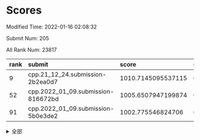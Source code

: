 # Scores

Modified Time: 2022-01-16 02:08:32

Submit Num: 205

All Rank Num: 23817

| rank |               submit               |       score        |       sigma        | pk_num |
| :--- | :--------------------------------- | :----------------- | :----------------- | :----- |
| 9    | cpp.21_12_24.submission-2b2ea0d7   | 1010.7145095537115 | 0.7771815479803909 | 468    |
| 52   | cpp.2022_01_09.submission-816672bd | 1005.6507947199874 | 0.7151887113569136 | 459    |
| 91   | cpp.2022_01_09.submission-5b0e3de2 | 1002.775546824706  | 0.7152783994075067 | 461    |


<details>
<summary>全部</summary>

| rank |                 submit                 |       score        |       sigma        | pk_num |
| :--- | :------------------------------------- | :----------------- | :----------------- | :----- |
| 1    | gobigger.level_3.submission_level_3_9  | 1011.6393690476807 | 0.7824910957155975 | 468    |
| 2    | gobigger.level_3.submission_level_3_25 | 1011.5185282459981 | 0.796447370495326  | 464    |
| 3    | gobigger.level_3.submission_level_3_41 | 1011.4226980097584 | 0.7715677944200526 | 458    |
| 4    | gobigger.level_3.submission_level_3_38 | 1011.0992562998052 | 0.7551488529444341 | 463    |
| 5    | gobigger.level_3.submission_level_3_31 | 1011.0715473262743 | 0.7538317849061519 | 467    |
| 6    | gobigger.level_3.submission_level_3_16 | 1011.0533917897455 | 0.7541741918582986 | 463    |
| 7    | gobigger.level_3.submission_level_3_34 | 1010.912413755081  | 0.7627047236865067 | 464    |
| 8    | gobigger.level_3.submission_level_3_12 | 1010.88238406804   | 0.7759098640365109 | 468    |
| 9    | cpp.21_12_24.submission-2b2ea0d7       | 1010.7145095537115 | 0.7771815479803909 | 468    |
| 10   | gobigger.level_3.submission_level_3_37 | 1010.7117624463839 | 0.7947917901177394 | 453    |
| 11   | gobigger.level_3.submission_level_3_2  | 1010.6959336193829 | 0.7507604966558021 | 471    |
| 12   | gobigger.level_3.submission_level_3_35 | 1010.5624716527033 | 0.7715356546933053 | 464    |
| 13   | gobigger.level_3.submission_level_3_47 | 1010.5217966934769 | 0.772729654484194  | 467    |
| 14   | gobigger.level_3.submission_level_3_43 | 1010.5208711411615 | 0.7567811158279649 | 461    |
| 15   | gobigger.level_3.submission_level_3_10 | 1010.3806816229877 | 0.762400538780141  | 465    |
| 16   | gobigger.level_3.submission_level_3_11 | 1010.3000223535385 | 0.7507620132065393 | 466    |
| 17   | gobigger.level_3.submission_level_3_17 | 1010.2075416511021 | 0.7486442738612866 | 471    |
| 18   | gobigger.level_3.submission_level_3_7  | 1010.1089387512063 | 0.7409842358935692 | 469    |
| 19   | gobigger.level_3.submission_level_3_20 | 1010.0785196591952 | 0.7446425338807636 | 465    |
| 20   | gobigger.level_3.submission_level_3_0  | 1009.9932677959501 | 0.7832501002587652 | 465    |
| 21   | gobigger.level_3.submission_level_3_30 | 1009.9909033221041 | 0.7506174382964922 | 465    |
| 22   | gobigger.level_3.submission_level_3_27 | 1009.9902537227974 | 0.760673203675612  | 468    |
| 23   | gobigger.level_3.submission_level_3_42 | 1009.9184742904121 | 0.7583358208067548 | 465    |
| 24   | gobigger.level_3.submission_level_3_36 | 1009.8887196410743 | 0.7512063477292149 | 464    |
| 25   | gobigger.level_3.submission_level_3_21 | 1009.8429579766225 | 0.7620857374949669 | 464    |
| 26   | gobigger.level_3.submission_level_3_39 | 1009.8376085720943 | 0.74528354386839   | 470    |
| 27   | gobigger.level_3.submission_level_3_6  | 1009.8329881892463 | 0.7508573030420201 | 466    |
| 28   | gobigger.level_3.submission_level_3_26 | 1009.738163496284  | 0.7587667988358322 | 464    |
| 29   | gobigger.level_3.submission_level_3_40 | 1009.7167215370058 | 0.77193052720977   | 461    |
| 30   | gobigger.level_3.submission_level_3_1  | 1009.6610978394781 | 0.7542172619413119 | 466    |
| 31   | gobigger.level_3.submission_level_3_18 | 1009.6535028909481 | 0.7507440472290241 | 471    |
| 32   | gobigger.level_3.submission_level_3_14 | 1009.6515749345318 | 0.7459395007549725 | 463    |
| 33   | gobigger.level_3.submission_level_3_48 | 1009.5024050820765 | 0.7517782496792096 | 465    |
| 34   | gobigger.level_3.submission_level_3_3  | 1009.4590313247052 | 0.766803348543713  | 466    |
| 35   | gobigger.level_3.submission_level_3_32 | 1009.4068071970449 | 0.788820207551413  | 465    |
| 36   | gobigger.level_3.submission_level_3_45 | 1009.386873044464  | 0.734153742273934  | 462    |
| 37   | gobigger.level_3.submission_level_3_13 | 1009.3628979528763 | 0.7597652371707869 | 467    |
| 38   | gobigger.level_3.submission_level_3_24 | 1009.3352984248146 | 0.7461279460751195 | 468    |
| 39   | gobigger.level_3.submission_level_3_33 | 1009.2870866990999 | 0.7642710779913848 | 464    |
| 40   | gobigger.level_3.submission_level_3_15 | 1009.2306960765496 | 0.7509823555638971 | 465    |
| 41   | gobigger.level_3.submission_level_3_5  | 1009.0875500447488 | 0.7556672916922229 | 464    |
| 42   | gobigger.level_3.submission_level_3_44 | 1008.9866449485306 | 0.7517712801758422 | 469    |
| 43   | gobigger.level_3.submission_level_3_46 | 1008.9492846914092 | 0.7475161744130707 | 465    |
| 44   | gobigger.level_3.submission_level_3_29 | 1008.8830819164601 | 0.7467907777590678 | 466    |
| 45   | gobigger.level_3.submission_level_3_8  | 1008.8523608468392 | 0.7750950164925072 | 457    |
| 46   | gobigger.level_3.submission_level_3_49 | 1008.7392509955348 | 0.7496724459468035 | 462    |
| 47   | gobigger.level_3.submission_level_3_23 | 1008.7118642529869 | 0.7612700440116418 | 468    |
| 48   | gobigger.level_3.submission_level_3_19 | 1008.6390435123826 | 0.7612314045828641 | 462    |
| 49   | gobigger.level_3.submission_level_3_4  | 1008.5714833560872 | 0.7339232925369324 | 467    |
| 50   | gobigger.level_3.submission_level_3_28 | 1008.4754629542282 | 0.7522740826666197 | 459    |
| 51   | gobigger.level_3.submission_level_3_22 | 1007.6280023097524 | 0.7422604453016959 | 470    |
| 52   | cpp.2022_01_09.submission-816672bd     | 1005.6507947199874 | 0.7151887113569136 | 459    |
| 53   | gobigger.level_1.submission_level_1_1  | 1005.0765974495116 | 0.7105273684889746 | 466    |
| 54   | gobigger.level_1.submission_level_1_38 | 1004.640371330539  | 0.712442315460306  | 464    |
| 55   | gobigger.level_1.submission_level_1_40 | 1004.454641209201  | 0.7237881821912959 | 470    |
| 56   | gobigger.level_1.submission_level_1_31 | 1004.3992217439944 | 0.7156726730466496 | 466    |
| 57   | gobigger.level_1.submission_level_1_43 | 1004.1830866959888 | 0.7175326189992811 | 469    |
| 58   | gobigger.level_1.submission_level_1_24 | 1003.9523076521567 | 0.7181626004853849 | 464    |
| 59   | gobigger.level_1.submission_level_1_29 | 1003.9298777917687 | 0.7074353190343996 | 466    |
| 60   | gobigger.level_1.submission_level_1_35 | 1003.8650659448468 | 0.708876507929582  | 469    |
| 61   | gobigger.level_1.submission_level_1_48 | 1003.8034536000335 | 0.7176563702423829 | 462    |
| 62   | gobigger.level_1.submission_level_1_4  | 1003.770239092616  | 0.7101442701779035 | 474    |
| 63   | gobigger.level_1.submission_level_1_2  | 1003.7549033980158 | 0.7154097209355211 | 466    |
| 64   | gobigger.level_1.submission_level_1_13 | 1003.7423909423154 | 0.7218107060805289 | 468    |
| 65   | gobigger.level_1.submission_level_1_17 | 1003.6379068175435 | 0.7124149884232814 | 466    |
| 66   | gobigger.level_1.submission_level_1_22 | 1003.5904713538873 | 0.7147413561538764 | 465    |
| 67   | gobigger.level_1.submission_level_1_7  | 1003.5582256542181 | 0.7006199820601551 | 464    |
| 68   | gobigger.level_1.submission_level_1_27 | 1003.5321020919465 | 0.7137884875600431 | 465    |
| 69   | gobigger.level_1.submission_level_1_15 | 1003.5150841096716 | 0.704062396908378  | 467    |
| 70   | gobigger.level_1.submission_level_1_12 | 1003.4978516183621 | 0.7165364764616583 | 465    |
| 71   | gobigger.level_1.submission_level_1_18 | 1003.4471813616894 | 0.7246574061174678 | 463    |
| 72   | gobigger.level_1.submission_level_1_9  | 1003.4068283800276 | 0.7225391359015758 | 472    |
| 73   | gobigger.level_1.submission_level_1_14 | 1003.4020257341125 | 0.7116231117705306 | 462    |
| 74   | gobigger.level_1.submission_level_1_23 | 1003.3350544071789 | 0.7218749713794159 | 470    |
| 75   | gobigger.level_1.submission_level_1_6  | 1003.2808371169374 | 0.7173517963375877 | 466    |
| 76   | gobigger.level_1.submission_level_1_42 | 1003.2136837998456 | 0.718147143670655  | 463    |
| 77   | gobigger.level_1.submission_level_1_16 | 1003.133773948543  | 0.7276748013358375 | 467    |
| 78   | gobigger.level_1.submission_level_1_46 | 1003.1107480636176 | 0.7179207506888533 | 464    |
| 79   | gobigger.level_1.submission_level_1_5  | 1003.1050143939115 | 0.7194918020042109 | 466    |
| 80   | gobigger.level_1.submission_level_1_26 | 1003.0208380818354 | 0.7130779588587632 | 460    |
| 81   | gobigger.level_1.submission_level_1_32 | 1003.0165013793212 | 0.7101189041867237 | 464    |
| 82   | gobigger.level_1.submission_level_1_33 | 1003.009557924972  | 0.7230095118479528 | 465    |
| 83   | gobigger.level_1.submission_level_1_3  | 1002.9713453164745 | 0.7143337878763382 | 463    |
| 84   | gobigger.level_1.submission_level_1_25 | 1002.9374263721343 | 0.736210232108356  | 466    |
| 85   | gobigger.level_1.submission_level_1_41 | 1002.9027339854462 | 0.7113360648150574 | 465    |
| 86   | gobigger.level_1.submission_level_1_21 | 1002.9022702689605 | 0.7121578424098053 | 466    |
| 87   | gobigger.level_1.submission_level_1_37 | 1002.8857952253586 | 0.7078766502719993 | 464    |
| 88   | gobigger.level_1.submission_level_1_49 | 1002.8461934170688 | 0.7201026069872751 | 462    |
| 89   | gobigger.level_1.submission_level_1_28 | 1002.8189965826863 | 0.7176861620614952 | 465    |
| 90   | gobigger.level_1.submission_level_1_20 | 1002.7768426867353 | 0.7064476605592129 | 464    |
| 91   | cpp.2022_01_09.submission-5b0e3de2     | 1002.775546824706  | 0.7152783994075067 | 461    |
| 92   | gobigger.level_1.submission_level_1_30 | 1002.707899234789  | 0.7122015473210691 | 464    |
| 93   | gobigger.level_1.submission_level_1_36 | 1002.7025772476028 | 0.7110674699656675 | 461    |
| 94   | gobigger.level_1.submission_level_1_44 | 1002.6899265908503 | 0.6968028368524024 | 465    |
| 95   | gobigger.level_1.submission_level_1_19 | 1002.6418568644821 | 0.7203139094242328 | 466    |
| 96   | gobigger.level_1.submission_level_1_47 | 1002.5182524660967 | 0.7088322365304291 | 463    |
| 97   | gobigger.level_1.submission_level_1_0  | 1002.2658206041677 | 0.7084943158409627 | 465    |
| 98   | gobigger.level_1.submission_level_1_34 | 1002.2425761270232 | 0.7235937495979802 | 462    |
| 99   | gobigger.level_1.submission_level_1_11 | 1002.1634970467728 | 0.7034768567742595 | 465    |
| 100  | gobigger.level_1.submission_level_1_8  | 1002.0884741420367 | 0.710038469024331  | 459    |
| 101  | gobigger.level_1.submission_level_1_39 | 1002.0423117483617 | 0.722791994161166  | 466    |
| 102  | gobigger.level_1.submission_level_1_10 | 1001.6265787896798 | 0.7129459684192639 | 465    |
| 103  | gobigger.level_1.submission_level_1_45 | 1001.592711551387  | 0.7147783311206429 | 461    |
| 104  | gobigger.random.submission_random_33   | 997.1698885897214  | 0.6983440459423713 | 462    |
| 105  | gobigger.random.submission_random_3    | 997.128420921695   | 0.702194013263083  | 462    |
| 106  | gobigger.random.submission_random_11   | 996.8446098553611  | 0.7054325668026559 | 467    |
| 107  | gobigger.random.submission_random_17   | 996.7599302702115  | 0.7019763743288479 | 464    |
| 108  | gobigger.random.submission_random_8    | 996.7186764747412  | 0.7188144541203887 | 466    |
| 109  | gobigger.random.submission_random_10   | 996.7065024211929  | 0.7147268933758627 | 463    |
| 110  | gobigger.random.submission_random_25   | 996.6500880039767  | 0.7159210643156378 | 462    |
| 111  | gobigger.random.submission_random_41   | 996.5157943522516  | 0.698873728041364  | 465    |
| 112  | gobigger.random.submission_random_32   | 996.5095462563161  | 0.7166177109215283 | 464    |
| 113  | gobigger.random.submission_random_40   | 996.5053935784747  | 0.7086041305479197 | 462    |
| 114  | gobigger.random.submission_random_46   | 996.4945017626351  | 0.704597498006183  | 466    |
| 115  | gobigger.random.submission_random_20   | 996.4694734240422  | 0.701403467274461  | 468    |
| 116  | gobigger.random.submission_random_42   | 996.4203394074685  | 0.7114672844383281 | 465    |
| 117  | gobigger.random.submission_random_48   | 996.2055012477965  | 0.7029385546071371 | 460    |
| 118  | gobigger.random.submission_random_26   | 996.1838687275452  | 0.7063407620680853 | 463    |
| 119  | gobigger.random.submission_random_28   | 996.1018235378432  | 0.7049459512228601 | 462    |
| 120  | gobigger.random.submission_random_0    | 996.0791112931167  | 0.7096467228825835 | 461    |
| 121  | gobigger.random.submission_random_13   | 996.0537815215064  | 0.7052774427151587 | 467    |
| 122  | gobigger.random.submission_random_22   | 996.025397192903   | 0.7056655505635442 | 466    |
| 123  | gobigger.random.submission_random_30   | 996.0132544588998  | 0.7154053836706584 | 466    |
| 124  | gobigger.random.submission_random_19   | 996.0088292253663  | 0.7090824725311076 | 463    |
| 125  | gobigger.random.submission_random_6    | 995.983940956086   | 0.7007543293544174 | 463    |
| 126  | gobigger.random.submission_random_36   | 995.946607510365   | 0.7104394771772279 | 466    |
| 127  | gobigger.random.submission_random_34   | 995.942890568157   | 0.7185494044347744 | 470    |
| 128  | gobigger.random.submission_random_9    | 995.9423241090217  | 0.706042096525441  | 457    |
| 129  | gobigger.random.submission_random_24   | 995.9310830452672  | 0.706992753853601  | 460    |
| 130  | gobigger.random.submission_random_44   | 995.9107631243704  | 0.7158416925200535 | 468    |
| 131  | gobigger.random.submission_random_18   | 995.8745735183433  | 0.702393001243961  | 466    |
| 132  | gobigger.random.submission_random_39   | 995.8414858611874  | 0.7036060087053875 | 460    |
| 133  | gobigger.random.submission_random_2    | 995.7457814990565  | 0.7017237774507293 | 463    |
| 134  | gobigger.random.submission_random_43   | 995.6432756594425  | 0.7160067442307442 | 463    |
| 135  | gobigger.random.submission_random_14   | 995.6095717713062  | 0.705447522759374  | 469    |
| 136  | gobigger.random.submission_random_35   | 995.5735907829073  | 0.7114742984387776 | 467    |
| 137  | gobigger.random.submission_random_7    | 995.5650237037573  | 0.7153889476157629 | 468    |
| 138  | gobigger.random.submission_random_47   | 995.5388013836933  | 0.7122147927073113 | 466    |
| 139  | gobigger.random.submission_random_12   | 995.5188534095103  | 0.7116641335498779 | 465    |
| 140  | gobigger.random.submission_random_15   | 995.5178415631495  | 0.7088713235315314 | 467    |
| 141  | gobigger.random.submission_random_38   | 995.4333854535586  | 0.7121994120730459 | 463    |
| 142  | gobigger.random.submission_random_21   | 995.3529972367388  | 0.7153714996987062 | 463    |
| 143  | gobigger.random.submission_random_49   | 995.2792121172062  | 0.7144247451361183 | 465    |
| 144  | gobigger.random.submission_random_31   | 995.2673311582187  | 0.7016453909470448 | 467    |
| 145  | gobigger.random.submission_random_45   | 995.2666390941635  | 0.7097745765855039 | 462    |
| 146  | gobigger.random.submission_random_5    | 995.2631141898396  | 0.7109457988398322 | 464    |
| 147  | gobigger.random.submission_random_29   | 995.1286451872303  | 0.7073368036295081 | 460    |
| 148  | gobigger.random.submission_random_37   | 995.0896141471272  | 0.7198870244412542 | 460    |
| 149  | gobigger.random.submission_random_1    | 995.0770490837673  | 0.7065943090399089 | 462    |
| 150  | gobigger.level_2.submission_level_2_29 | 995.0355126061975  | 0.7231552697544368 | 463    |
| 151  | gobigger.random.submission_random_16   | 994.9840723478992  | 0.7051072525929326 | 469    |
| 152  | gobigger.random.submission_random_23   | 994.8853349620409  | 0.7180899968949975 | 466    |
| 153  | gobigger.random.submission_random_4    | 994.7213169774483  | 0.7126182017513739 | 466    |
| 154  | gobigger.random.submission_random_27   | 994.4943281808045  | 0.7208384435122795 | 462    |
| 155  | gobigger.level_2.submission_level_2_40 | 993.9972085871384  | 0.7405904914054507 | 463    |
| 156  | gobigger.level_2.submission_level_2_44 | 993.9803177284991  | 0.7415553859890043 | 470    |
| 157  | gobigger.level_2.submission_level_2_42 | 993.7153002372366  | 0.7322135770704692 | 464    |
| 158  | gobigger.level_2.submission_level_2_11 | 993.5779234393723  | 0.7322860419990825 | 465    |
| 159  | gobigger.level_2.submission_level_2_37 | 993.4658400436623  | 0.727862955263912  | 465    |
| 160  | gobigger.level_2.submission_level_2_36 | 993.3310727139999  | 0.7193434248727628 | 466    |
| 161  | gobigger.level_2.submission_level_2_39 | 993.0163999476098  | 0.7285241702784158 | 458    |
| 162  | gobigger.level_2.submission_level_2_9  | 992.9906096686104  | 0.7224735704165383 | 468    |
| 163  | gobigger.level_2.submission_level_2_30 | 992.899177119014   | 0.7333672640210255 | 462    |
| 164  | gobigger.level_2.submission_level_2_1  | 992.8518697784997  | 0.7288944959266362 | 461    |
| 165  | gobigger.level_2.submission_level_2_35 | 992.8204470983065  | 0.731514771085411  | 468    |
| 166  | gobigger.level_2.submission_level_2_20 | 992.7230360209886  | 0.7363587901242994 | 465    |
| 167  | gobigger.level_2.submission_level_2_19 | 992.7151419451108  | 0.7380447163893968 | 468    |
| 168  | gobigger.level_2.submission_level_2_46 | 992.7086082161578  | 0.7518514759500762 | 471    |
| 169  | gobigger.level_2.submission_level_2_21 | 992.6540564397261  | 0.7437746582593131 | 467    |
| 170  | gobigger.level_2.submission_level_2_10 | 992.6011285084899  | 0.7341162033930377 | 463    |
| 171  | gobigger.level_2.submission_level_2_47 | 992.5732054687735  | 0.7601810556044161 | 465    |
| 172  | gobigger.level_2.submission_level_2_13 | 992.560484543803   | 0.7238339842404563 | 465    |
| 173  | gobigger.level_2.submission_level_2_31 | 992.5200651359164  | 0.7362484679030246 | 467    |
| 174  | gobigger.level_2.submission_level_2_34 | 992.4781274284655  | 0.7459336489663876 | 467    |
| 175  | gobigger.level_2.submission_level_2_0  | 992.463576655762   | 0.7370512792513421 | 461    |
| 176  | gobigger.level_2.submission_level_2_24 | 992.3827866421873  | 0.7221426570798211 | 463    |
| 177  | gobigger.level_2.submission_level_2_49 | 992.2009627239937  | 0.7570598913106177 | 461    |
| 178  | gobigger.level_2.submission_level_2_32 | 992.1914683507129  | 0.760160244034937  | 464    |
| 179  | gobigger.level_2.submission_level_2_41 | 992.1201580002523  | 0.7481569063659534 | 466    |
| 180  | gobigger.level_2.submission_level_2_3  | 992.0139498190674  | 0.724667687189436  | 466    |
| 181  | gobigger.level_2.submission_level_2_14 | 991.9224705102679  | 0.7459566703317309 | 465    |
| 182  | gobigger.level_2.submission_level_2_45 | 991.8879822921785  | 0.7601006021331245 | 467    |
| 183  | gobigger.level_2.submission_level_2_5  | 991.8040595691908  | 0.7504643767323459 | 460    |
| 184  | gobigger.level_2.submission_level_2_15 | 991.7571932136261  | 0.7507817952199457 | 467    |
| 185  | gobigger.level_2.submission_level_2_4  | 991.6340485322406  | 0.7458508756515067 | 462    |
| 186  | gobigger.level_2.submission_level_2_16 | 991.6155781328133  | 0.7555502997908996 | 468    |
| 187  | gobigger.level_2.submission_level_2_38 | 991.607821505604   | 0.7375597476929218 | 468    |
| 188  | gobigger.level_2.submission_level_2_2  | 991.6029070066105  | 0.7440807192198424 | 458    |
| 189  | gobigger.level_2.submission_level_2_28 | 991.5499820392264  | 0.7395252747971575 | 467    |
| 190  | gobigger.level_2.submission_level_2_12 | 991.5171160766081  | 0.7407904891530029 | 466    |
| 191  | gobigger.level_2.submission_level_2_33 | 991.4927651779115  | 0.7411703800751108 | 461    |
| 192  | gobigger.level_2.submission_level_2_18 | 991.487881169561   | 0.7551248242565163 | 463    |
| 193  | gobigger.level_2.submission_level_2_17 | 991.433572320038   | 0.766754264383684  | 469    |
| 194  | gobigger.level_2.submission_level_2_48 | 991.4268766779642  | 0.7428847372009909 | 463    |
| 195  | gobigger.level_2.submission_level_2_26 | 991.4034470724914  | 0.7493460562858345 | 468    |
| 196  | gobigger.level_2.submission_level_2_8  | 991.1552209180198  | 0.7705238083875646 | 461    |
| 197  | gobigger.level_2.submission_level_2_7  | 990.7890144766868  | 0.7560419146989512 | 464    |
| 198  | gobigger.level_2.submission_level_2_6  | 990.7156351528943  | 0.77351068586582   | 465    |
| 199  | gobigger.level_2.submission_level_2_22 | 990.6652588382857  | 0.7635162803880771 | 464    |
| 200  | gobigger.level_2.submission_level_2_23 | 990.6391612181964  | 0.7527520133922312 | 467    |
| 201  | gobigger.level_2.submission_level_2_25 | 990.6327492017532  | 0.7838581254596615 | 463    |
| 202  | gobigger.level_2.submission_level_2_27 | 990.6170190672054  | 0.7619013267576775 | 463    |
| 203  | gobigger.level_2.submission_level_2_43 | 990.5680939304509  | 0.7578673663535835 | 468    |
| 204  | gobigger.none.submission_none_1        | 978.575993911504   | 1.1993479128777098 | 464    |
| 205  | gobigger.none.submission_none_0        | 975.5213787285587  | 1.409591690286969  | 464    |

</details>